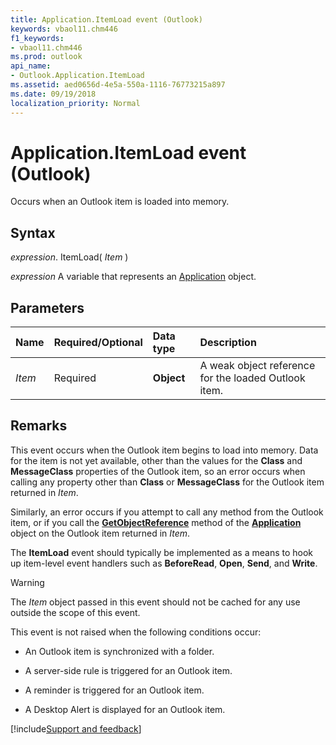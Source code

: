 ```yaml
---
title: Application.ItemLoad event (Outlook)
keywords: vbaol11.chm446
f1_keywords:
- vbaol11.chm446
ms.prod: outlook
api_name:
- Outlook.Application.ItemLoad
ms.assetid: aed0656d-4e5a-550a-1116-76773215a897
ms.date: 09/19/2018
localization_priority: Normal
---
```



# Application.ItemLoad event (Outlook)

Occurs when an Outlook item is loaded into memory.


## Syntax

_expression_. ItemLoad( _Item_ )

_expression_ A variable that represents an [Application](./Outlook.Application.md) object.


## Parameters

|Name|Required/Optional|Data type|Description|
|:-----|:-----|:-----|:-----|
| _Item_|Required| **Object**|A weak object reference for the loaded Outlook item.|

## Remarks

This event occurs when the Outlook item begins to load into memory. Data for the item is not yet available, other than the values for the **Class** and **MessageClass** properties of the Outlook item, so an error occurs when calling any property other than **Class** or **MessageClass** for the Outlook item returned in _Item_. 

Similarly, an error occurs if you attempt to call any method from the Outlook item, or if you call the **[GetObjectReference](Outlook.Application.GetObjectReference.md)** method of the **[Application](Outlook.Application.md)** object on the Outlook item returned in _Item_.

The **ItemLoad** event should typically be implemented as a means to hook up item-level event handlers such as **BeforeRead**, **Open**, **Send**, and **Write**.

> [!WARNING] 
> The _Item_ object passed in this event should not be cached for any use outside the scope of this event.

This event is not raised when the following conditions occur:

- An Outlook item is synchronized with a folder.
    
- A server-side rule is triggered for an Outlook item.
    
- A reminder is triggered for an Outlook item.
    
- A Desktop Alert is displayed for an Outlook item.

[!include[Support and feedback](~/includes/feedback-boilerplate.md)]